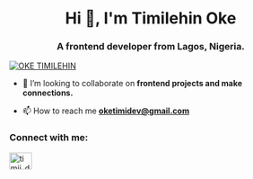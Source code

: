 <h1 align="center">Hi 👋, I'm Timilehin Oke</h1>
<h3 align="center">A frontend developer from Lagos, Nigeria.</h3>

<p align="left"> <a href="https://twitter.com/timii_dev" target="blank"><img src="https://img.shields.io/twitter/follow/timii_dev?logo=twitter&style=for-the-badge" alt="OKE TIMILEHIN" /></a> </p>


- 👯 I’m looking to collaborate on **frontend projects and make connections.**

- 📫 How to reach me **oketimidev@gmail.com**

<h3 align="left">Connect with me:</h3>
<p align="left">
<a href="https://twitter.com/timii_dev" target="blank"><img align="center" src="https://raw.githubusercontent.com/rahuldkjain/github-profile-readme-generator/master/src/images/icons/Social/twitter.svg" alt="timii_dev" height="30" width="40" /></a>
</p>

